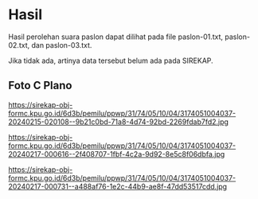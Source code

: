 # Hasil

Hasil perolehan suara paslon dapat dilihat pada file paslon-01.txt, paslon-02.txt, dan paslon-03.txt.

Jika tidak ada, artinya data tersebut belum ada pada SIREKAP.

## Foto C Plano

https://sirekap-obj-formc.kpu.go.id/6d3b/pemilu/ppwp/31/74/05/10/04/3174051004037-20240215-020108--9b21c0bd-71a8-4d74-92bd-2269fdab7fd2.jpg

https://sirekap-obj-formc.kpu.go.id/6d3b/pemilu/ppwp/31/74/05/10/04/3174051004037-20240217-000616--2f408707-1fbf-4c2a-9d92-8e5c8f06dbfa.jpg

https://sirekap-obj-formc.kpu.go.id/6d3b/pemilu/ppwp/31/74/05/10/04/3174051004037-20240217-000731--a488af76-1e2c-44b9-ae8f-47dd53517cdd.jpg

